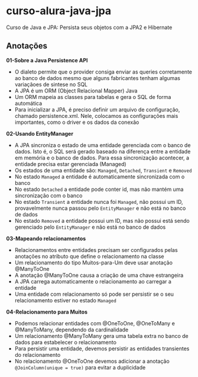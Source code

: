 # curso-alura-java-jpa

Curso de Java e JPA: Persista seus objetos com a JPA2 e Hibernate

## Anotações

**01-Sobre a Java Persistence API**
- O dialeto permite que o provider consiga enviar as queries corretamente ao banco de dados mesmo que alguns fabricantes tenham algumas variaçãoes de sintese no SQL
- A JPA é um ORM (Object Relacional Mapper) Java
- Um ORM mapeia as classes para tabelas e gera o SQL de forma automática
- Para inicializar a JPA, é preciso definir um arquivo de configuração, chamado persistence.xml. Nele, colocamos as configurações mais importantes, como o driver e os dados da conexão


**02-Usando EntityManager**
- A JPA sincroniza o estado de uma entidade gerenciada com o banco de dados. Isto é, o SQL será gerado baseado na diferença entre a entidade em memória e o banco de dados. Para essa sincronização acontecer, a entidade precisa estar gerenciada (Managed)
- Os estados de uma entidade são: `Managed`, `Detached`, `Transient` e `Removed`
- No estado `Managed` a entidade é automaticamente sincronizada com o banco
- No estado `Detached` a entidade pode conter id, mas não mantém uma sincronização com o banco
- No estado `Transient` a entidade nunca foi `Managed`, não possui um ID, provavelmente nunca passou pelo `EntityManager` e não está no banco de dados
- No estado `Removed` a entidade possui um ID, mas não possui está sendo gerenciado pelo `EntityManager` e não está no banco de dados


**03-Mapeando relacionamentos**
- Relacionamentos entre entidades precisam ser configurados pelas anotações no atributo que define o relacionamento na classe
- Um relacionamento do tipo Muitos-para-Um deve usar anotação @ManyToOne
- A anotação @ManyToOne causa a criação de uma chave estrangeira
- A JPA carrega automaticamente o relacionamento ao carregar a entidade
- Uma entidade com relacionamento só pode ser persistir se o seu relacionamento estiver no estado `Managed`

**04-Relacionamento para Muitos**
- Podemos relacionar entidades com @OneToOne, @OneToMany e @ManyToMany, dependendo da cardinalidade
- Um relacionamento @ManyToMany gera uma tabela extra no banco de dados para estabelecer o relacionamento
- Para persistir uma entidade, devemos persistir as entidades transientes do relacionamento
- No relacionamento @OneToOne devemos adicionar a anotação `@JoinColumn(unique = true)` para evitar a duplicidade
